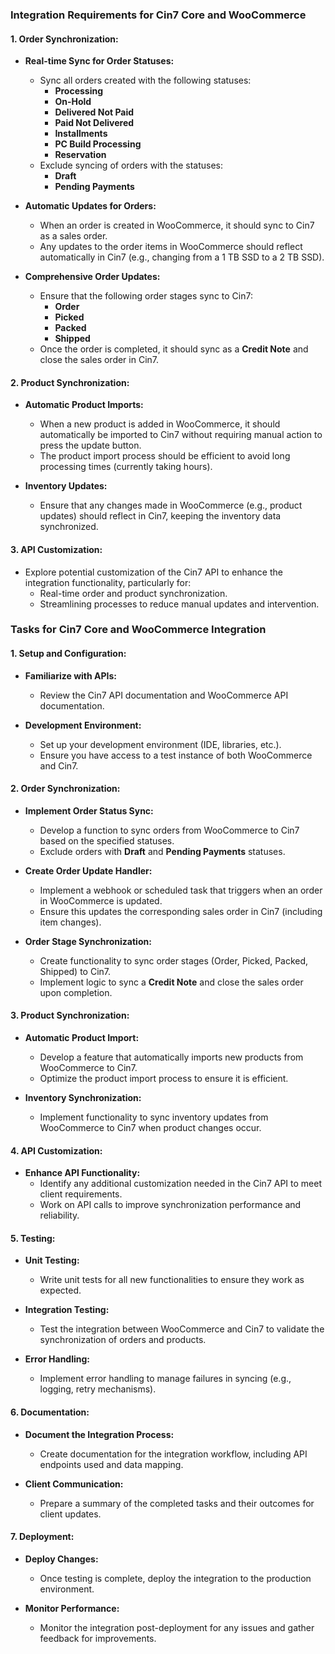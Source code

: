 ### **Integration Requirements for Cin7 Core and WooCommerce**

#### **1. Order Synchronization:**
   - **Real-time Sync for Order Statuses:**
     - Sync all orders created with the following statuses:
       - **Processing**
       - **On-Hold**
       - **Delivered Not Paid**
       - **Paid Not Delivered**
       - **Installments**
       - **PC Build Processing**
       - **Reservation**
     - Exclude syncing of orders with the statuses:
       - **Draft**
       - **Pending Payments**

   - **Automatic Updates for Orders:**
     - When an order is created in WooCommerce, it should sync to Cin7 as a sales order.
     - Any updates to the order items in WooCommerce should reflect automatically in Cin7 (e.g., changing from a 1 TB SSD to a 2 TB SSD).

   - **Comprehensive Order Updates:**
     - Ensure that the following order stages sync to Cin7:
       - **Order**
       - **Picked**
       - **Packed**
       - **Shipped**
     - Once the order is completed, it should sync as a **Credit Note** and close the sales order in Cin7.

#### **2. Product Synchronization:**
   - **Automatic Product Imports:**
     - When a new product is added in WooCommerce, it should automatically be imported to Cin7 without requiring manual action to press the update button.
     - The product import process should be efficient to avoid long processing times (currently taking hours).

   - **Inventory Updates:**
     - Ensure that any changes made in WooCommerce (e.g., product updates) should reflect in Cin7, keeping the inventory data synchronized.

#### **3. API Customization:**
   - Explore potential customization of the Cin7 API to enhance the integration functionality, particularly for:
     - Real-time order and product synchronization.
     - Streamlining processes to reduce manual updates and intervention.




### **Tasks for Cin7 Core and WooCommerce Integration**

#### **1. Setup and Configuration:**
- **Familiarize with APIs:**
  - Review the Cin7 API documentation and WooCommerce API documentation.
  
- **Development Environment:**
  - Set up your development environment (IDE, libraries, etc.).
  - Ensure you have access to a test instance of both WooCommerce and Cin7.

#### **2. Order Synchronization:**
- **Implement Order Status Sync:**
  - Develop a function to sync orders from WooCommerce to Cin7 based on the specified statuses.
  - Exclude orders with **Draft** and **Pending Payments** statuses.

- **Create Order Update Handler:**
  - Implement a webhook or scheduled task that triggers when an order in WooCommerce is updated.
  - Ensure this updates the corresponding sales order in Cin7 (including item changes).

- **Order Stage Synchronization:**
  - Create functionality to sync order stages (Order, Picked, Packed, Shipped) to Cin7.
  - Implement logic to sync a **Credit Note** and close the sales order upon completion.

#### **3. Product Synchronization:**
- **Automatic Product Import:**
  - Develop a feature that automatically imports new products from WooCommerce to Cin7.
  - Optimize the product import process to ensure it is efficient.

- **Inventory Synchronization:**
  - Implement functionality to sync inventory updates from WooCommerce to Cin7 when product changes occur.

#### **4. API Customization:**
- **Enhance API Functionality:**
  - Identify any additional customization needed in the Cin7 API to meet client requirements.
  - Work on API calls to improve synchronization performance and reliability.

#### **5. Testing:**
- **Unit Testing:**
  - Write unit tests for all new functionalities to ensure they work as expected.

- **Integration Testing:**
  - Test the integration between WooCommerce and Cin7 to validate the synchronization of orders and products.
  
- **Error Handling:**
  - Implement error handling to manage failures in syncing (e.g., logging, retry mechanisms).

#### **6. Documentation:**
- **Document the Integration Process:**
  - Create documentation for the integration workflow, including API endpoints used and data mapping.
  
- **Client Communication:**
  - Prepare a summary of the completed tasks and their outcomes for client updates.

#### **7. Deployment:**
- **Deploy Changes:**
  - Once testing is complete, deploy the integration to the production environment.
  
- **Monitor Performance:**
  - Monitor the integration post-deployment for any issues and gather feedback for improvements.